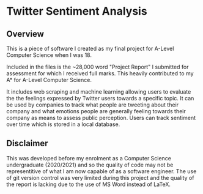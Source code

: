 # Twitter Sentiment Analysis

## Overview
This is a piece of software I created as my final project for A-Level Computer Science when I was 18.

Included in the files is the ~28,000 word "Project Report" I submitted for assessment for which I received full marks. This heavily contributed to my A* for A-Level Computer Science.

It includes web scraping and machine learning allowing users to evaluate the the feelings expressed by Twitter users towards a specific topic. It can be used by companies to track what people are tweeting about their company and what emotions people are generally feeling towards their company as means to assess public perception. Users can track sentiment over time which is stored in a local database.

## Disclaimer
This was developed before my enrolment as a Computer Science undergraduate (2020/2021) and so the quality of code may not be representitive of what I am now capable of as a software engineer. The use of git version control was very limited during this project and the quality of the report is lacking due to the use of MS Word instead of LaTeX.